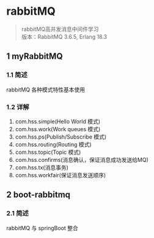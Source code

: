 # rabbitMQ
> rabbitMQ高并发消息中间件学习  
> 版本：RabbitMQ 3.6.5, Erlang 18.3
## 1 myRabbitMQ
### 1.1 简述
rabbitMQ 各种模式特性基本使用

### 1.2 详解
1. com.hss.simple(Hello World 模式)
2. com.hss.work(Work queues 模式)
3. com.hss.ps(Publish/Subscribe 模式)
4. com.hss.routing(Routing 模式)
5. com.hss.topic(Topic 模式)
6. com.hss.confirms(消息确认，保证消息成功发送给MQ)
7. com.hss.tx(消息事务)
8. com.hss.workfair(保证消息发送顺序)

## 2 boot-rabbitmq
### 2.1 简述
rabbitMQ 与 springBoot 整合